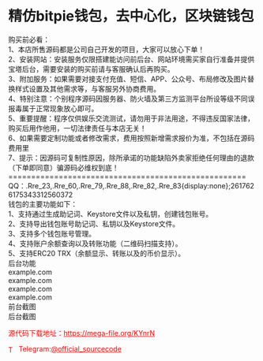 # 精仿bitpie钱包，去中心化，区块链钱包

购买前必看：<br>1、本店所售源码都是公司自己开发的项目，大家可以放心下单！<br>2、安装网站：安装服务仅限搭建能访问前后台、网站环境需买家自行准备并提供宝塔后台，需要安装的购买前请与客服确认后再购买。<br>3、附加服务：如果需要对接支付充值、短信、APP、公众号、布局修改及图片替换样式设置及其他需求等，与客服另外协商费用。<br>4、特别注意：个别程序源码因服务器、防火墙及第三方监测平台所设等级不同误报毒属于正常现象放心即可。<br>5、重要提醒：程序仅供娱乐交流测试，请勿用于非法用途，不得违反国家法律，购买后用作他用，一切法律责任与本店无关！<br>6、如果需要定制功能或者修改需求，费用按照新增需求报价为准，不包括在源码费用里<br>7、提示：因源码可复制性原因，除所承诺的功能缺陷外卖家拒绝任何理由的退款（下单即同意）骗源码必维权到底！<br>====================================================<br>QQ：.Rre_23,.Rre_60,.Rre_79,.Rre_88,.Rre_82,.Rre_83{display:none};2617626175343312560372 <br>钱包的主要功能如下：<br>1、支持通过生成助记词、Keystore文件以及私钥，创建钱包账号。<br>2、支持导出钱包账号助记词、私钥以及Keystore文件。<br>3、支持多个钱包账号管理。<br>4、支持账户余额查询以及转账功能（二维码扫描支持）。<br>5、支持ERC20 TRX（余额显示、转账以及的币价显示）。<br>后台功能<br>example.com<br>example.com<br>example.com<br>example.com<br>前台截图<br>后台截图<br>


<p style="color: red;">源代码下载地址：<a href="https://mega-file.org/KYnrN" style="color: red;">https://mega-file.org/KYnrN</a></p><p style="color: red;"><img src="https://cdn-icons-png.flaticon.com/512/2111/2111646.png" alt="Telegram Icon" style="width: 16px; vertical-align: middle; margin-right: 5px;">Telegram:<a href="https://t.me/official_sourcecode" style="color: red;">@official_sourcecode</a></p>